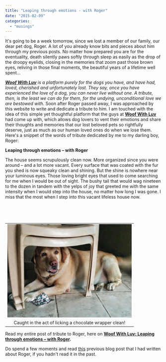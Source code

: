 ```yaml
---
title: "Leaping through emotions - with Roger"
date: "2015-02-09"
categories: 
  - "musings"
---
```


It's going to be a week tomorrow, since we lost a member of our family, our dear pet dog, Roger. A lot of you already know bits and pieces about him through my previous posts. No matter how prepared you are for the eventuality, death silently paws softly through sleep as easily as the drop of the droopy eyelids, closing in the memories that zoom past those brown eyes, reliving in those final moments, the beautiful years of a lifetime well spent...

_[**Woof With Luv**](http://woofwithluv.com/) is a platform purely for the dogs you have, and have had, loved, cherished and unfortunately lost. They say, once you have experienced the love of a dog, you can never live without one. A tribute, then, is the least we can do for them, for the undying, unconditional love we are bestowed with._ Soon after Roger passed away, I was approached by this website to write and dedicate a tribute to him. I am touched with the idea of this simple yet thoughtful platform that the guys at [**Woof With Luv**](http://woofwithluv.com/) had come up with, which allows dog lovers to vent their emotions and share their thoughts and memories that our lost beloved pets so rightfully deserve, just as much as our human loved ones do when we lose them. Here's a snippet of the words of tribute dedicated by me to my darling boy, Roger:

**Leaping through emotions – with Roger**

The house seems scrupulously clean now. More organized since you were around – and a lot more vacant. Every surface that was coated with the fur you shed is now squeaky clean and shining. But the shine is nowhere near your luminous eyes. Those loving bright eyes that used to come searching for me when I would be out of sight. The bushy tail that would wag nineteen to the dozen in tandem with the yelps of joy that greeted me with the same intensity when I would step into the house, no matter how long I was gone. I miss that the most when I step into this vacant lifeless house now.

 

 

<table class="tr-caption-container" style="margin-left: auto; margin-right: auto; text-align: center;" cellspacing="0" cellpadding="0" align="center"><tbody><tr><td style="text-align: center;"><a style="margin-left: auto; margin-right: auto;" href="http://ifsbutsandsetcs.com/wp-content/uploads/2015/02/IMG_20140724_075137-1024x768.jpg"><img src="images/IMG_20140724_075137-1024x768.jpg" width="400" height="300" border="0"></a></td></tr><tr><td class="tr-caption" style="text-align: center;">Caught in the act of licking a chocolate wrapper clean!</td></tr></tbody></table>

Read my entire post of tribute to Roger, here on **[Woof With Luv: Leaping through emotions – with Roger](http://woofwithluv.com/pet/roger/).**

Do spend a few moments and read [this](http://ifsbutsandsetcs.com/2014/04/19/romp-ades-rogue-ades-with-roger/) previous blog post that I had written about Roger, if you hadn't read it in the past.
